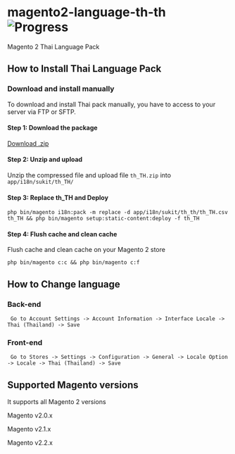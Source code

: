 # magento2-language-th-th  ![Progress](http://progressed.io/bar/90?title=completed)
Magento 2 Thai Language Pack 

## How to Install Thai Language Pack

### Download and install manually 
To download and install Thai pack manually, you have to access to your server via FTP or SFTP.

#### Step 1: Download the package
[Download .zip](https://github.com/sukitz/magento2-language-pack/archive/master.zip)

#### Step 2: Unzip and upload
Unzip the compressed file and upload file ```th_TH.zip``` into ```app/i18n/sukit/th_TH/```

#### Step 3: Replace th_TH and Deploy

```php bin/magento i18n:pack -m replace -d app/i18n/sukit/th_th/th_TH.csv th_TH && php bin/magento setup:static-content:deploy -f th_TH```

#### Step 4: Flush cache and clean cache
Flush cache and clean cache on your Magento 2 store

```php bin/magento c:c && php bin/magento c:f```


## How to Change language

### Back-end

```
 Go to Account Settings -> Account Information -> Interface Locale -> Thai (Thailand) -> Save
```
### Front-end

```
 Go to Stores -> Settings -> Configuration -> General -> Locale Option -> Locale -> Thai (Thailand) -> Save
```

## Supported Magento versions
It supports all Magento 2 versions  

Magento v2.0.x

Magento v2.1.x

Magento v2.2.x
